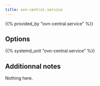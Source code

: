 ```yaml
---
title: ovn-central.service
---
```


{{% provided_by "ovn-central.service" %}}

## Options

{{% systemd_unit "ovn-central.service" %}}

## Additionnal notes

Nothing here.